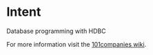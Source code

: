 # Intent
Database programming with HDBC

For more information visit the [101companies wiki](http://www.101companies.org).